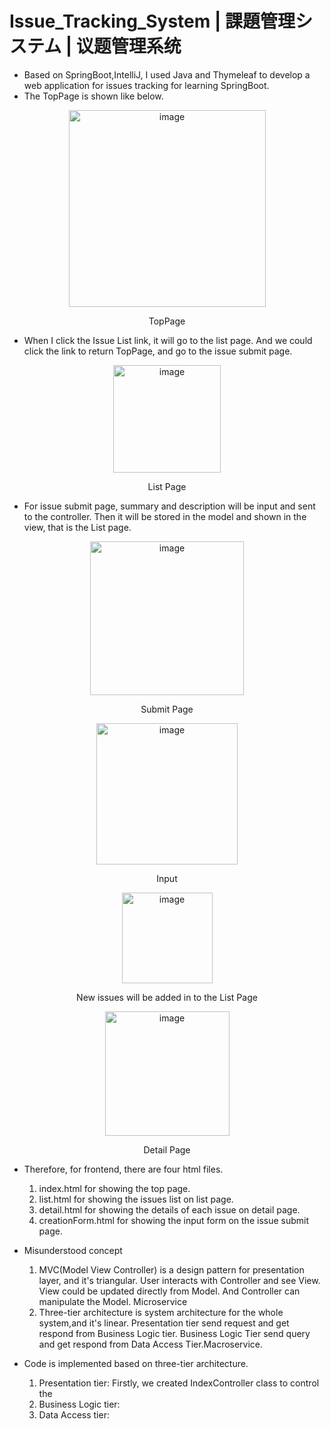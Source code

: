 # Issue_Tracking_System | 課題管理システム | 议题管理系统
- Based on SpringBoot,IntelliJ, I used Java and Thymeleaf to develop a web application for issues tracking for learning SpringBoot.
- The TopPage is shown like below.
<div align="center"><img width="315" alt="image" src="https://user-images.githubusercontent.com/33627638/173580669-e542d16f-cc9b-4c0a-802e-3e9d6d8ba696.png"></div>
<p align="center">TopPage</p>

- When I click the Issue List link, it will go to the list page. And we could click the link to return TopPage, and go to the issue submit page.
<div align="center"><img width="172" alt="image" src="https://user-images.githubusercontent.com/33627638/173580740-80a230ac-2f55-40d3-8a67-243231bfc5bd.png"></div>
<p align="center">List Page</p>

- For issue submit page, summary and description will be input and sent to the controller. Then it will be stored in the model and shown in the view, that is the List page.
<div align="center"><img width="246" alt="image" src="https://user-images.githubusercontent.com/33627638/173580778-c6e0531f-4f27-49b1-8169-e1dc366ef5dc.png"></div>
<p align="center">Submit Page</p>
<div align="center"><img width="226" alt="image" src="https://user-images.githubusercontent.com/33627638/173580908-17c14e03-3e81-405e-b884-d9c9bfd6db86.png"></div>
<p align="center">Input</p>
<div align="center"><img width="145" alt="image" src="https://user-images.githubusercontent.com/33627638/173580940-5fb81c0a-1c82-4fdf-95aa-6b94e4684b35.png"></div>
<p align="center">New issues will be added in to the List Page</p>
<div align="center"><img width="199" alt="image" src="https://user-images.githubusercontent.com/33627638/173580991-cf5c6599-200e-468b-ab5e-345379188b98.png"></div>
<p align="center">Detail Page</p>

* Therefore, for frontend, there are four html files. 
  1. index.html for showing the top page.
  2. list.html for showing the issues list on list page.
  3. detail.html for showing the details of each issue on detail page.
  4. creationForm.html for showing the input form on the issue submit page.

* Misunderstood concept
  1. MVC(Model View Controller) is a design pattern for presentation layer, and it's triangular. User interacts with Controller and see View. View could be updated directly from Model. And Controller can manipulate the Model. Microservice
  2. Three-tier architecture is system architecture for the whole system,and it's linear. Presentation tier send request and get respond from Business Logic tier. Business Logic Tier send query and get respond from Data Access Tier.Macroservice.
     
 * Code is implemented based on three-tier architecture.
   1. Presentation tier: Firstly, we created IndexController class to control the  
   2. Business Logic tier:
   3. Data Access tier:
 
